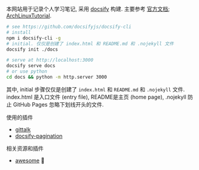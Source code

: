 本网站用于记录个人学习笔记, 采用 [docsify](https://github.com/docsifyjs/docsify) 构建. 主要参考 [官方文档](https://docsify.js.org/#/); [ArchLinuxTutorial](https://github.com/ArchLinuxStudio/ArchLinuxTutorial). 

```sh
# see https://github.com/docsifyjs/docsify-cli
# install
npm i docsify-cli -g
# initial. 仅仅是创建了 index.html 和 README.md 和 .nojekyll 文件
docsify init ./docs

# serve at http://localhost:3000
docsify serve docs
# or use python 
cd docs && python -m http.server 3000
```

其中, initial 步骤仅仅是创建了 `index.html` 和 `README.md` 和 `.nojekyll` 文件. index.html 是入口文件 (entry file), README是主页 (home page), .nojekyll 防止 GitHub Pages 忽略下划线开头的文件. 

使用的插件

- [gittalk](https://github.com/gitalk/gitalk)
- [docsify-pagination](https://github.com/imyelo/docsify-pagination)

相关资源和插件

- [awesome](https://docsify.js.org/#/awesome) 🚩
